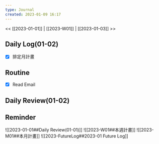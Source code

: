 ```yaml
---
type: Journal
created: 2023-01-09 16:17
---
```

<< [[2023-01-01]] | [[2023-W01]] | [[2023-01-03]] >>
## Daily Log(01-02)
- [x] 排定月計畫

## Routine
- [x] Read Email

## Daily Review(01-02)

## Reminder
![[2023-01-01##Daily Review(01-01)]]
![[2023-W01##本週計畫]]
![[2023-M01##本月計畫]]
![[2023-FutureLog##2023-01 Future Log]]